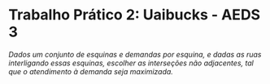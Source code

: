 # Trabalho Prático 2: Uaibucks - AEDS 3 #

*Dados um conjunto de esquinas e demandas por esquina, e dadas as ruas interligando essas esquinas, escolher as interseções não adjacentes, tal que o atendimento à demanda seja maximizada.*